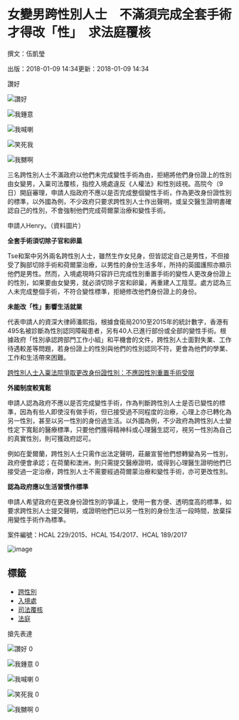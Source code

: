 # 女變男跨性別人士　不滿須完成全套手術才得改「性」　求法庭覆核

撰文：伍凱瑩

出版：2018-01-09 14:34更新：2018-01-09 14:34

讚好

![讚好](https://social-reaction-api.hk01.com/static/images/social-reaction-like.png)

![我鍾意](https://social-reaction-api.hk01.com/static/images/social-reaction-heart.png)

![我喊喇](https://social-reaction-api.hk01.com/static/images/social-reaction-sad.png)

![笑死我](https://social-reaction-api.hk01.com/static/images/social-reaction-laugh.png)

![我嬲啊](https://social-reaction-api.hk01.com/static/images/social-reaction-angry.png)

三名跨性別人士不滿政府以他們未完成變性手術為由，拒絕將他們身份證上的性別由女變男，入稟司法覆核，指控入境處違反《人權法》和性別歧視。高院今（9日）開庭審理，申請人指政府不應以是否完成整個變性手術，作為更改身份證性別的標準，以外國為例，不少政府只要求跨性別人士作出聲明，或呈交醫生證明書確認自己的性別，不會強制他們完成荷爾蒙治療和變性手術。

申請人Henry。（資料圖片）

**全套手術須切除子官和卵巢**

Tse和案中另外兩名跨性別人士，雖然生作女兒身，但皆認定自己是男性，不但接受了胸部切除手術和荷爾蒙治療，以男性的身份生活多年，所持的英國護照亦顯示他們是男性。然而，入境處現時只容許已完成性別重置手術的變性人更改身份證上的性別，如果要由女變男，就必須切除子宮和卵巢，再重建人工陰莖。處方認為三人未完成整個手術，不符合變性標準，拒絕修改他們身份證上的身份。

**未能改「性」影響生活就業**

代表申請人的資深大律師潘熙指，根據食衛局2010至2015年的統計數字，香港有495名被診斷為性別認同障礙患者，另有40人已進行部份或全部的變性手術。根據政府「性別承認跨部門工作小組」和平機會的文件，跨性別人士面對失業、工作待遇較差等問題，若身份證上的性別與他們的性別認同不符，更會為他們的學業、工作和生活帶來困難。

[跨性別人士入稟法院爭取更改身份證性別：不應因性別重置手術受限](/%E7%A4%BE%E6%9C%83%E6%96%B0%E8%81%9E/140465/%E8%B7%A8%E6%80%A7%E5%88%A5%E4%BA%BA%E5%A3%AB%E5%85%A5%E7%A8%9F%E6%B3%95%E9%99%A2%E7%88%AD%E5%8F%96%E6%9B%B4%E6%94%B9%E8%BA%AB%E4%BB%BD%E8%AD%89%E6%80%A7%E5%88%A5-%E4%B8%8D%E6%87%89%E5%9B%A0%E6%80%A7%E5%88%A5%E9%87%8D%E7%BD%AE%E6%89%8B%E8%A1%93%E5%8F%97%E9%99%90)

**外國制度較寬鬆**

申請人認為政府不應以是否完成變性手術，作為判斷跨性別人士是否已變性的標準，因為有些人即使沒有做手術，但已接受過不同程度的治療，心理上亦已轉化為另一性別，甚至以另一性別的身份過生活。以外國為例，不少政府為跨性別人士變性定下寬鬆的醫療標準，只要他們獲得精神科或心理醫生認可，視另一性別為自己的真實性別，則可獲政府認可。

例如在愛爾蘭，跨性別人士只需作出法定聲明，莊嚴宣誓他們想轉變為另一性別，政府便會承認；在荷蘭和澳洲，則只需提交醫療證明，或得到心理醫生證明他們已接受過一定治療，跨性別人士不需要經過荷爾蒙治療和變性手術，亦可更改性別。

**認為政府應以生活習慣作標準**

申請人希望政府在更改身份證性別的爭議上，使用一套方便、透明度高的標準，如要求跨性別人士提交聲明，或證明他們已以另一性別的身份生活一段時間，放棄採用變性手術作為標準。

案件編號：HCAL 229/2015、HCAL 154/2017、HCAL 189/2017

![image](https://01web-strapi.hk01.com/upload/entrance_banner_a5093e637d.jpg)

## 標籤
- [跨性別](https://www.hk01.com/tag/4367)
- [入境處](https://www.hk01.com/tag/196)
- [司法覆核](https://www.hk01.com/tag/3927)
- [法庭](https://www.hk01.com/tag/6443)

搶先表達

![讚好](https://social-reaction-api.hk01.com/static/images/social-reaction-like.png) 0

![我鍾意](https://social-reaction-api.hk01.com/static/images/social-reaction-heart.png) 0

![我喊喇](https://social-reaction-api.hk01.com/static/images/social-reaction-sad.png) 0

![笑死我](https://social-reaction-api.hk01.com/static/images/social-reaction-laugh.png) 0

![我嬲啊](https://social-reaction-api.hk01.com/static/images/social-reaction-angry.png) 0